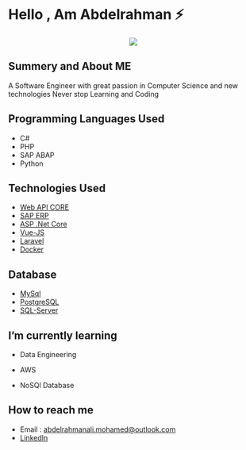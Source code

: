 # Hello , Am Abdelrahman ⚡️ 

<p align="center">
  <kbd>
<img src="https://www.7pace.com/wp-content/uploads/2020/08/COVER-Authonomy.png"></img>
  </kbd>
</p>



## Summery and About ME 
A Software Engineer with great passion in Computer Science and new technologies
Never stop Learning and Coding 

## Programming Languages Used 
- C# 
- PHP 
- SAP ABAP
- Python


## Technologies Used 

- [Web API CORE](https://docs.microsoft.com/en-us/aspnet/core/web-api/?view=aspnetcore-5.0)
- [SAP ERP](https://www.sap.com/mena/why-sap.html?campaigncode=CRM-GN21-PPC-NSPBRAB&source=ppc-emea-ao-dg_brand_x_EG_x_x-GOO-x-x&DFA=1&gclid=EAIaIQobChMIs__UjMKR7wIVL4BQBh2FjwEgEAAYAiAAEgJ1gvD_BwE&gclsrc=aw.ds)
- [ASP .Net Core](https://docs.microsoft.com/en-us/aspnet/core/introduction-to-aspnet-core?view=aspnetcore-5.0)
- [Vue-JS](https://vuejs.org/)
- [Laravel](https://laravel.com/docs/4.2/introduction)
- [Docker](https://docs.docker.com/get-started/)

## Database
- [MySql](https://dev.mysql.com/doc/refman/8.0/en/)
- [PostgreSQL](https://www.postgresql.org/docs/12/index.html)
- [SQL-Server](https://en.wikipedia.org/wiki/Microsoft_SQL_Server)


## I’m currently learning 

- Data Engineering 

- AWS

- NoSQl Database

## How to reach me
- Email : abdelrahmanali.mohamed@outlook.com
- [LinkedIn](https://www.linkedin.com/in/abdelrahman-ali-b24568140/)


